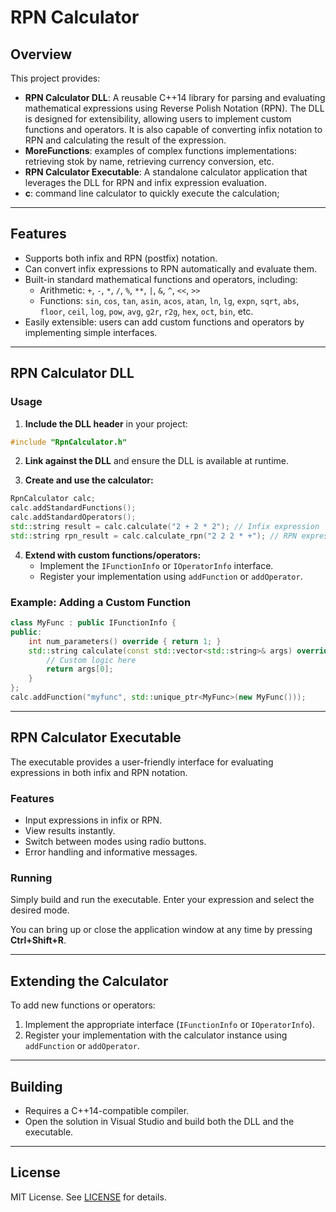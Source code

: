 # RPN Calculator

## Overview

This project provides:
- **RPN Calculator DLL**: A reusable C++14 library for parsing and evaluating mathematical expressions using Reverse Polish Notation (RPN). The DLL is designed for extensibility, allowing users to implement custom functions and operators. It is also capable of converting infix notation to RPN and calculating the result of the expression.
- **MoreFunctions**: examples of complex functions implementations: retrieving stok by name, retrieving currency conversion, etc.
- **RPN Calculator Executable**: A standalone calculator application that leverages the DLL for RPN and infix expression evaluation.
- **c**: command line calculator to quickly execute the calculation; 

---

## Features

- Supports both infix and RPN (postfix) notation.
- Can convert infix expressions to RPN automatically and evaluate them.
- Built-in standard mathematical functions and operators, including:
  - Arithmetic: `+`, `-`, `*`, `/`, `%`, `**`, `|`, `&`, `^`, `<<`, `>>`
  - Functions: `sin`, `cos`, `tan`, `asin`, `acos`, `atan`, `ln`, `lg`, `expn`, `sqrt`, `abs`, `floor`, `ceil`, `log`, `pow`, `avg`, `g2r`, `r2g`, `hex`, `oct`, `bin`, etc.
- Easily extensible: users can add custom functions and operators by implementing simple interfaces.

---

## RPN Calculator DLL

### Usage

1. **Include the DLL header** in your project:
```cpp
#include "RpnCalculator.h"
```

2. **Link against the DLL** and ensure the DLL is available at runtime.

3. **Create and use the calculator:**
```cpp
RpnCalculator calc;
calc.addStandardFunctions();
calc.addStandardOperators();
std::string result = calc.calculate("2 + 2 * 2"); // Infix expression
std::string rpn_result = calc.calculate_rpn("2 2 2 * +"); // RPN expression
```

4. **Extend with custom functions/operators:**
    - Implement the `IFunctionInfo` or `IOperatorInfo` interface.
    - Register your implementation using `addFunction` or `addOperator`.

### Example: Adding a Custom Function

```cpp
class MyFunc : public IFunctionInfo {
public:
    int num_parameters() override { return 1; }
    std::string calculate(const std::vector<std::string>& args) override {
        // Custom logic here
        return args[0];
    }
};
calc.addFunction("myfunc", std::unique_ptr<MyFunc>(new MyFunc()));
```

---

## RPN Calculator Executable

The executable provides a user-friendly interface for evaluating expressions in both infix and RPN notation.

### Features

- Input expressions in infix or RPN.
- View results instantly.
- Switch between modes using radio buttons.
- Error handling and informative messages.

### Running

Simply build and run the executable. Enter your expression and select the desired mode.

You can bring up or close the application window at any time by pressing **Ctrl+Shift+R**.

---

## Extending the Calculator

To add new functions or operators:
1. Implement the appropriate interface (`IFunctionInfo` or `IOperatorInfo`).
2. Register your implementation with the calculator instance using `addFunction` or `addOperator`.

---

## Building

- Requires a C++14-compatible compiler.
- Open the solution in Visual Studio and build both the DLL and the executable.

---

## License

MIT License. See [LICENSE](LICENSE) for details.
